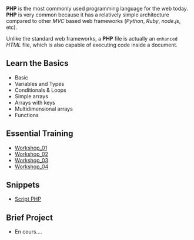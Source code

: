 __PHP__ is the most commonly used programming language for the web today. __PHP__ is very common because it has a relatively simple architecture compared to other *MVC* based web frameworks (*Python*, *Ruby*, *node.js*, etc).

Unlike the standard web frameworks, a __PHP__ file is actually an ``enhanced`` *HTML* file, which is also capable of executing code inside a document. 

## Learn the Basics
* Basic
* Variables and Types
* Conditionals & Loops
* Simple arrays
* Arrays with keys
* Multidimensional arrays
* Functions

## Essential Training
* [Workshop_01](https://github.com/imanegannaoui/Brief_C3N1_C5N1_C6N1_C7N1/blob/main/PHP/Workshop_01.md)
* [Workshop_02](https://github.com/imanegannaoui/Brief_C3N1_C5N1_C6N1_C7N1/blob/main/PHP/Workshop_02.md)
* [Workshop_03](https://github.com/imanegannaoui/Brief_C3N1_C5N1_C6N1_C7N1/blob/main/PHP/Workshop_03.md)
* [Workshop_04](https://github.com/imanegannaoui/Brief_C3N1_C5N1_C6N1_C7N1/blob/main/PHP/Workshop_04.md)

## Snippets

* [Script PHP](https://github.com/imanegannaoui/Brief_C3N1_C5N1_C6N1_C7N1/blob/main/PHP/Snippets/Snippets.md)

## Brief Project

* En cours....
